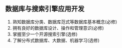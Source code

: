 ##  数据库与搜索引擎应用开发
1. 熟知数据库分类、数据库范式等数据库基本概念(必修)
2. 拥有良好的数据库设计、操作和管理意识(必修)
3. 掌握至少一个开源搜索引擎(选修)
4. 了解分布式数据库、大数据、机器学习(选修)